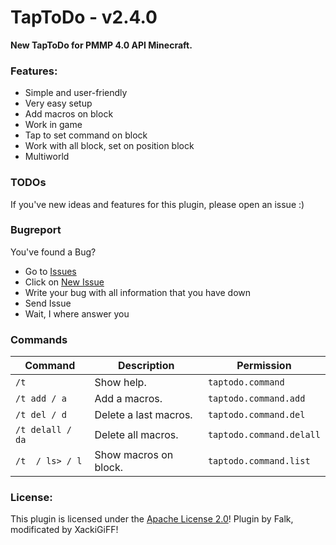 # TapToDo - v2.4.0
**New TapToDo for PMMP 4.0 API Minecraft.**

### Features:
- Simple and user-friendly
- Very easy setup
- Add macros on block
- Work in game
- Tap to set command on block
- Work with all block, set on position block
- Multiworld

### TODOs
If you've new ideas and features for this plugin, please open an issue :)

### Bugreport
You've found a Bug?
- Go to [Issues](https://github.com/XackiGiFF/TapToDo/issues)
- Click on [New Issue](https://github.com/XackiGiFF/TapToDo/issues/new/choose)
- Write your bug with all information that you have down
- Send Issue
- Wait, I where answer you

### Commands
| **Command**                                                                | **Description**                  | **Permission**               |
|----------------------------------------------------------------------------|----------------------------------|------------------------------|
| `/t`                                                                       | Show help.                       | `taptodo.command`            |
| <code>/t add / a </code>                                                   | Add a macros.                    | `taptodo.command.add`        |
| <code>/t del / d</code>                                                    | Delete a last macros.            | `taptodo.command.del`        |
| <code>/t delall / da</code>                                                | Delete all macros.               | `taptodo.command.delall`     |
| <code>/t <list> / ls> / l </code>                                          | Show macros on block.            | `taptodo.command.list`       |

### License:
This plugin is licensed under the [Apache License 2.0](/LICENSE)! Plugin by Falk, modificated by XackiGiFF!
